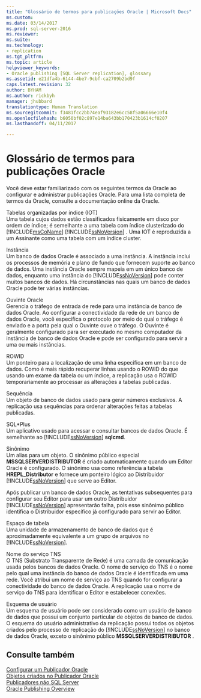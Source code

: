 ```yaml
---
title: "Glossário de termos para publicações Oracle | Microsoft Docs"
ms.custom: 
ms.date: 03/14/2017
ms.prod: sql-server-2016
ms.reviewer: 
ms.suite: 
ms.technology:
- replication
ms.tgt_pltfrm: 
ms.topic: article
helpviewer_keywords:
- Oracle publishing [SQL Server replication], glossary
ms.assetid: e21dfa4b-6144-4be7-9cbf-ca2709b2bd9f
caps.latest.revision: 32
author: BYHAM
ms.author: rickbyh
manager: jhubbard
translationtype: Human Translation
ms.sourcegitcommit: f3481fcc2bb74eaf93182e6cc58f5a06666e10f4
ms.openlocfilehash: b6050bf02c897e14ba643bb170423b1614cf0207
ms.lasthandoff: 04/11/2017

---
```

# <a name="glossary-of-terms-for-oracle-publishing"></a>Glossário de termos para publicações Oracle
  Você deve estar familiarizado com os seguintes termos da Oracle ao configurar e administrar publicações Oracle. Para uma lista completa de termos da Oracle, consulte a documentação online da Oracle.  
  
 Tabelas organizadas por índice (IOT)  
 Uma tabela cujos dados estão classificados fisicamente em disco por ordem de índice; é semelhante a uma tabela com índice clusterizado do [!INCLUDE[msCoName](../../../includes/msconame-md.md)] [!INCLUDE[ssNoVersion](../../../includes/ssnoversion-md.md)] . Uma IOT é reproduzida a um Assinante como uma tabela com um índice cluster.  
  
 Instância  
 Um banco de dados Oracle é associado a uma instância. A instância inclui os processos de memória e plano de fundo que fornecem suporte ao banco de dados. Uma instância Oracle sempre mapeia em um único banco de dados, enquanto uma instância do [!INCLUDE[ssNoVersion](../../../includes/ssnoversion-md.md)] pode conter muitos bancos de dados. Há circunstâncias nas quais um banco de dados Oracle pode ter várias instâncias.  
  
 Ouvinte Oracle  
 Gerencia o tráfego de entrada de rede para uma instância de banco de dados Oracle. Ao configurar a conectividade da rede de um banco de dados Oracle, você especifica o protocolo por meio do qual o tráfego é enviado e a porta pela qual o Ouvinte ouve o tráfego. O Ouvinte é geralmente configurado para ser executado no mesmo computador da instância de banco de dados Oracle e pode ser configurado para servir a uma ou mais instâncias.  
  
 ROWID  
 Um ponteiro para a localização de uma linha específica em um banco de dados. Como é mais rápido recuperar linhas usando o ROWID do que usando um exame da tabela ou um índice, a replicação usa o ROWID temporariamente ao processar as alterações a tabelas publicadas.  
  
 Sequência  
 Um objeto de banco de dados usado para gerar números exclusivos. A replicação usa sequências para ordenar alterações feitas a tabelas publicadas.  
  
 SQL\*Plus  
 Um aplicativo usado para acessar e consultar bancos de dados Oracle. É semelhante ao [!INCLUDE[ssNoVersion](../../../includes/ssnoversion-md.md)] **sqlcmd**.  
  
 Sinônimo  
 Um alias para um objeto. O sinônimo público especial **MSSQLSERVERDISTRIBUTOR** é criado automaticamente quando um Editor Oracle é configurado. O sinônimo usa como referência a tabela **HREPL_Distributor** e fornece um ponteiro lógico ao Distribuidor [!INCLUDE[ssNoVersion](../../../includes/ssnoversion-md.md)] que serve ao Editor.  
  
 Após publicar um banco de dados Oracle, as tentativas subsequentes para configurar seu Editor para usar um outro Distribuidor [!INCLUDE[ssNoVersion](../../../includes/ssnoversion-md.md)] apresentarão falha, pois esse sinônimo público identifica o Distribuidor específico já configurado para servir ao Editor.  
  
 Espaço de tabela  
 Uma unidade de armazenamento de banco de dados que é aproximadamente equivalente a um grupo de arquivos no [!INCLUDE[ssNoVersion](../../../includes/ssnoversion-md.md)].  
  
 Nome do serviço TNS  
 O TNS (Substrato Transparente de Rede) é uma camada de comunicação usada pelos bancos de dados Oracle. O nome de serviço do TNS é o nome pelo qual uma instância do banco de dados Oracle é identificada em uma rede. Você atribui um nome de serviço ao TNS quando for configurar a conectividade do banco de dados Oracle. A replicação usa o nome de serviço do TNS para identificar o Editor e estabelecer conexões.  
  
 Esquema de usuário  
 Um esquema de usuário pode ser considerado como um usuário de banco de dados que possui um conjunto particular de objetos de banco de dados. O esquema do usuário administrativo da replicação possui todos os objetos criados pelo processo de replicação do [!INCLUDE[ssNoVersion](../../../includes/ssnoversion-md.md)] no banco de dados Oracle, exceto o sinônimo público **MSSQLSERVERDISTRIBUTOR** .  
  
## <a name="see-also"></a>Consulte também  
 [Configurar um Publicador Oracle](../../../relational-databases/replication/non-sql/configure-an-oracle-publisher.md)   
 [Objetos criados no Publicador Oracle](../../../relational-databases/replication/non-sql/objects-created-on-the-oracle-publisher.md)   
 [Publicadores não SQL Server](../../../relational-databases/replication/non-sql/non-sql-server-publishers.md)   
 [Oracle Publishing Overview](../../../relational-databases/replication/non-sql/oracle-publishing-overview.md)  
  
  
